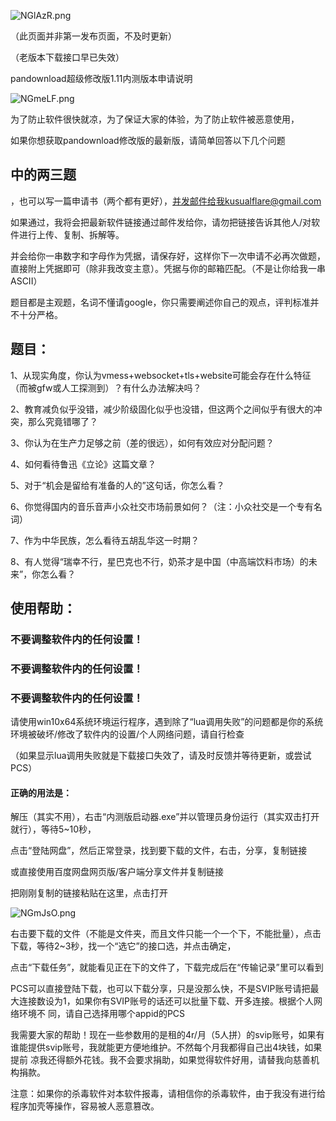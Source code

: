 
![NGlAzR.png](https://s1.ax1x.com/2020/06/22/NGlAzR.png)

（此页面并非第一发布页面，不及时更新）

（老版本下载接口早已失效）

pandownload超级修改版1.11内测版本申请说明

![NGmeLF.png](https://s1.ax1x.com/2020/06/22/NGmeLF.png)

为了防止软件很快就凉，为了保证大家的体验，为了防止软件被恶意使用，

如果你想获取pandownload修改版的最新版，请简单回答以下几个问题
## 中的两三题

，也可以写一篇申请书（两个都有更好），并发邮件给我kusualflare@gmail.com

如果通过，我将会把最新软件链接通过邮件发给你，请勿把链接告诉其他人/对软件进行上传、复制、拆解等。

并会给你一串数字和字母作为凭据，请保存好，这样你下一次申请不必再次做题，直接附上凭据即可（除非我改变主意）。凭据与你的邮箱匹配。（不是让你给我一串ASCII）

题目都是主观题，名词不懂请google，你只需要阐述你自己的观点，评判标准并不十分严格。

## 题目：

1、从现实角度，你认为vmess+websocket+tls+website可能会存在什么特征（而被gfw或人工探测到）？有什么办法解决吗？

2、教育减负似乎没错，减少阶级固化似乎也没错，但这两个之间似乎有很大的冲突，那么究竟错哪了？

3、你认为在生产力足够之前（差的很远），如何有效应对分配问题？

4、如何看待鲁迅《立论》这篇文章？

5、对于“机会是留给有准备的人的”这句话，你怎么看？

6、你觉得国内的音乐音声小众社交市场前景如何？（注：小众社交是一个专有名词）

7、作为中华民族，怎么看待五胡乱华这一时期？

8、有人觉得“瑞幸不行，星巴克也不行，奶茶才是中国（中高端饮料市场）的未来”，你怎么看？

## 使用帮助：

### 不要调整软件内的任何设置！

### 不要调整软件内的任何设置！

### 不要调整软件内的任何设置！

请使用win10x64系统环境运行程序，遇到除了“lua调用失败”的问题都是你的系统环境被破坏/修改了软件内的设置/个人网络问题，请自行检查

（如果显示lua调用失败就是下载接口失效了，请及时反馈并等待更新，或尝试PCS）

#### 正确的用法是：

解压（其实不用），右击“内测版启动器.exe”并以管理员身份运行（其实双击打开就行），等待5~10秒，

点击“登陆网盘”，然后正常登录，找到要下载的文件，右击，分享，复制链接

或直接使用百度网盘网页版/客户端分享文件并复制链接

把刚刚复制的链接粘贴在这里，点击打开

![NGmJsO.png](https://s1.ax1x.com/2020/06/22/NGmJsO.png)



右击要下载的文件（不能是文件夹，而且文件只能一个一个下，不能批量），点击下载，等待2~3秒，找一个“选它”的接口选，并点击确定，

点击“下载任务”，就能看见正在下的文件了，下载完成后在“传输记录”里可以看到


PCS可以直接登陆下载，也可以下载分享，只是没那么快，不是SVIP账号请把最大连接数设为1，如果你有SVIP账号的话还可以批量下载、开多连接。根据个人网络环境不
同，请自己选择用哪个appid的PCS


我需要大家的帮助！现在一些参数用的是租的4r/月（5人拼）的svip账号，如果有谁能提供svip账号，我就能更方便地维护。不然每个月我都得自己出4块钱，如果提前
凉我还得额外花钱。我不会要求捐助，如果觉得软件好用，请替我向慈善机构捐款。

注意：如果你的杀毒软件对本软件报毒，请相信你的杀毒软件，由于我没有进行给程序加壳等操作，容易被人恶意篡改。
